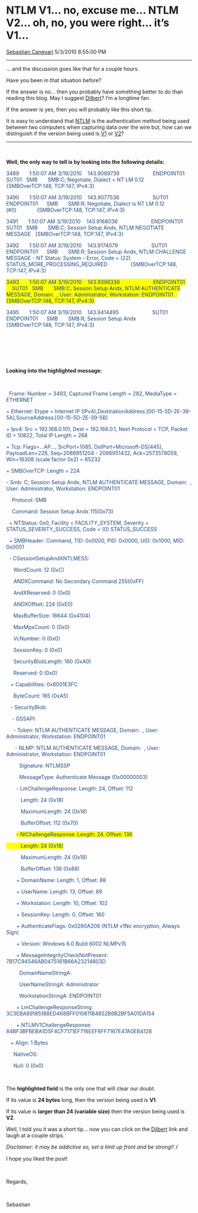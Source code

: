 <div id="page">

# NTLM V1… no, excuse me… NTLM V2… oh, no, you were right… it’s V1…

[Sebastian
Canevari](https://social.msdn.microsoft.com/profile/Sebastian%20Canevari)
5/3/2010 8:55:00 PM

-----

<div id="content">

… and the discussion goes like that for a couple hours.

Have you been in that situation before?

If the answer is no… then you probably have something better to do than
reading this blog. May I suggest [Dilbert](http://www.dilbert.com/)? I’m
a longtime fan.

If the answer is yes, then you will probably like this short tip.

It is easy to understand that
[NTLM](http://msdn.microsoft.com/en-us/library/cc236621\(PROT.13\).aspx)
is the authentication method being used between two computers when
capturing data over the wire but, how can we distinguish if the version
being used is
[V1](http://msdn.microsoft.com/en-us/library/cc236699\(v=PROT.13\).aspx)
or
[V2](http://msdn.microsoft.com/en-us/library/cc236700\(v=PROT.13\).aspx)?

****

 

**Well, the only way to tell is by looking into the following details:**

<span style="COLOR: #1f497d">3489       1:50:07 AM 3/19/2010   
143.9069739                       ENDPOINT01      SUT01   SMB      
SMB:C; Negotiate, Dialect = NT LM 0.12        {SMBOverTCP:148, TCP:147,
IPv4:3}</span>

<span style="COLOR: #1f497d">3490       1:50:07 AM 3/19/2010   
143.9077536                       SUT01   ENDPOINT01      SMB      
SMB:R; Negotiate, Dialect is NT LM 0.12 (\#0)             
{SMBOverTCP:148, TCP:147, IPv4:3}</span>

<span style="COLOR: #1f497d">3491       1:50:07 AM 3/19/2010   
143.9168036                       ENDPOINT01      SUT01   SMB      
SMB:C; Session Setup Andx, NTLM NEGOTIATE MESSAGE   {SMBOverTCP:148,
TCP:147, IPv4:3}</span>

<span style="COLOR: #1f497d">3492       1:50:07 AM 3/19/2010   
143.9174079                       SUT01   ENDPOINT01      SMB      
SMB:R; Session Setup Andx, NTLM CHALLENGE MESSAGE - NT Status: System -
Error, Code = (22) STATUS\_MORE\_PROCESSING\_REQUIRED               
{SMBOverTCP:148, TCP:147,
IPv4:3}</span>

<span style="BACKGROUND: yellow; COLOR: #1f497d; mso-highlight: yellow">3493      
1:50:07 AM 3/19/2010    143.9396336                       ENDPOINT01 
    SUT01   SMB       SMB:C; Session Setup Andx, NTLM AUTHENTICATE
MESSAGE, Domain:  , User: Administrator, Workstation: ENDPOINT01   
{SMBOverTCP:148, TCP:147,
IPv4:3}</span><span style="COLOR: #1f497d"></span>

<span style="COLOR: #1f497d">3495       1:50:07 AM 3/19/2010   
143.9414495                       SUT01   ENDPOINT01      SMB      
SMB:R; Session Setup Andx                {SMBOverTCP:148, TCP:147,
IPv4:3}</span>

 

 

 

**Looking into the highlighted message:**

<span style="COLOR: #1f497d"></span>

 

<span style="COLOR: #1f497d">  Frame: Number = 3493, Captured Frame
Length = 282, MediaType = ETHERNET</span>

<span style="COLOR: #1f497d">+ Ethernet: Etype = Internet IP
(IPv4),DestinationAddress:\[00-15-5D-2E-39-5A\],SourceAddress:\[00-15-5D-2E-39-5B\]</span>

<span style="COLOR: #1f497d">+ Ipv4: Src = 192.168.0.101, Dest =
192.168.0.1, Next Protocol = TCP, Packet ID = 10822, Total IP Length =
268</span>

<span style="COLOR: #1f497d">+ Tcp: Flags=...AP..., SrcPort=1085,
DstPort=Microsoft-DS(445), PayloadLen=228, Seq=2086951204 - 2086951432,
Ack=2573578059, Win=16308 (scale factor 0x2) = 65232</span>

<span style="COLOR: #1f497d">+ SMBOverTCP: Length = 224</span>

<span style="COLOR: #1f497d">- Smb: C; Session Setup Andx, NTLM
AUTHENTICATE MESSAGE, Domain:  , User: Administrator, Workstation:
ENDPOINT01</span>

<span style="COLOR: #1f497d">    Protocol: SMB</span>

<span style="COLOR: #1f497d">    Command: Session Setup Andx
115(0x73)</span>

<span style="COLOR: #1f497d">  + NTStatus: 0x0, Facility =
FACILITY\_SYSTEM, Severity = STATUS\_SEVERITY\_SUCCESS, Code = (0)
STATUS\_SUCCESS</span>

<span style="COLOR: #1f497d">  + SMBHeader: Command, TID: 0x0000, PID:
0x0000, UID: 0x1000, MID: 0x0001</span>

<span style="COLOR: #1f497d">  - CSessionSetupAndXNTLMESS: </span>

<span style="COLOR: #1f497d">     WordCount: 12 (0xC)</span>

<span style="COLOR: #1f497d">     ANDXCommand: No Secondary Command
255(0xFF)</span>

<span style="COLOR: #1f497d">     AndXReserved: 0 (0x0)</span>

<span style="COLOR: #1f497d">     ANDXOffset: 224 (0xE0)</span>

<span style="COLOR: #1f497d">     MaxBufferSize: 16644 (0x4104)</span>

<span style="COLOR: #1f497d">     MaxMpxCount: 0 (0x0)</span>

<span style="COLOR: #1f497d">     VcNumber: 0 (0x0)</span>

<span style="COLOR: #1f497d">     SessionKey: 0 (0x0)</span>

<span style="COLOR: #1f497d">     SecurityBlobLength: 160 (0xA0)</span>

<span style="COLOR: #1f497d">     Reserved: 0 (0x0)</span>

<span style="COLOR: #1f497d">   + Capabilities: 0x8001E3FC</span>

<span style="COLOR: #1f497d">     ByteCount: 165 (0xA5)</span>

<span style="COLOR: #1f497d">   - SecurityBlob: </span>

<span style="COLOR: #1f497d">    - GSSAPI: </span>

<span style="COLOR: #1f497d">     - Token: NTLM AUTHENTICATE MESSAGE,
Domain:  , User: Administrator, Workstation: ENDPOINT01</span>

<span style="COLOR: #1f497d">      - NLMP: NTLM AUTHENTICATE MESSAGE,
Domain:  , User: Administrator, Workstation: ENDPOINT01</span>

<span style="COLOR: #1f497d">         Signature: NTLMSSP</span>

<span style="COLOR: #1f497d">         MessageType: Authenticate Message
(0x00000003)</span>

<span style="COLOR: #1f497d">       - LmChallengeResponse: Length: 24,
Offset: 112</span>

<span style="COLOR: #1f497d">          Length: 24 (0x18)</span>

<span style="COLOR: #1f497d">          MaximumLength: 24 (0x18)</span>

<span style="COLOR: #1f497d">          BufferOffset: 112 (0x70)</span>

<span style="COLOR: #1f497d">      
<span style="BACKGROUND: yellow; mso-highlight: yellow">-
NtChallengeResponse: Length: 24, Offset:
136</span></span>

<span style="BACKGROUND: yellow; COLOR: #1f497d; mso-highlight: yellow">         
Length: 24 (0x18)</span><span style="COLOR: #1f497d"></span>

<span style="COLOR: #1f497d">          MaximumLength: 24 (0x18)</span>

<span style="COLOR: #1f497d">          BufferOffset: 136 (0x88)</span>

<span style="COLOR: #1f497d">       + DomainName: Length: 1, Offset:
88</span>

<span style="COLOR: #1f497d">       + UserName: Length: 13, Offset:
89</span>

<span style="COLOR: #1f497d">       + Workstation: Length: 10, Offset:
102</span>

<span style="COLOR: #1f497d">       + SessionKey: Length: 0, Offset:
160</span>

<span style="COLOR: #1f497d">       + AuthenticateFlags: 0x0280A206
(NTLM v1No encryption, Always Sign)</span>

<span style="COLOR: #1f497d">       + Version: Windows 6.0 Build 6002
NLMPv15</span>

<span style="COLOR: #1f497d">       + MessageIntegrityCheckNotPresent:
7B17C94546AB0475161B66A23214803D</span>

<span style="COLOR: #1f497d">         DomainNameStringA:  </span>

<span style="COLOR: #1f497d">         UserNameStringA:
Administrator</span>

<span style="COLOR: #1f497d">         WorkstationStringA:
ENDPOINT01</span>

<span style="COLOR: #1f497d">       + LmChallengeResponseString:
3C3EBA89185188ED468BFF010611B4852B6B2BF5A01DA154</span>

<span style="COLOR: #1f497d">       + NTLMV1ChallengeResponse:
84BF3BFBEBA1D5F4CF7171EF716EEF8FF7167E47A0EB4128</span>

<span style="COLOR: #1f497d">   + Align: 1 Bytes</span>

<span style="COLOR: #1f497d">     NativeOS: </span>

<span style="COLOR: #1f497d">     Null: 0 (0x0)</span>

 

The **highlighted field** is the only one that will clear our doubt.

If its value is **24 bytes** long, then the version being used is
**V1**.

If its value is **larger than 24 (variable size)** then the version
being used is **V2**.

Well, I told you it was a short tip… now you can click on the
[Dilbert](http://www.dilbert.com/) link and laugh at a couple strips.

*Disclaimer: it may be addictive so, set a limit up front and be
strong\!\!*
*<span style="FONT-FAMILY: Wingdings; mso-ascii-font-family: Calibri; mso-hansi-font-family: Calibri; mso-ascii-theme-font: minor-latin; mso-hansi-theme-font: minor-latin; mso-char-type: symbol; mso-symbol-font-family: Wingdings"><span style="mso-char-type: symbol; mso-symbol-font-family: Wingdings">J</span></span>*

I hope you liked the post\!

 

Regards,<span id="_GoBack"></span>

 

Sebastian

 

 

</div>

</div>
